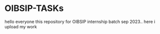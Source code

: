 # OIBSIP-TASKs
hello everyone this repository for OIBSIP internship batch sep 2023..
 here i upload my work 
 
